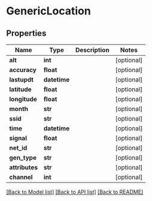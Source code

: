 # GenericLocation

## Properties
Name | Type | Description | Notes
------------ | ------------- | ------------- | -------------
**alt** | **int** |  | [optional] 
**accuracy** | **float** |  | [optional] 
**lastupdt** | **datetime** |  | [optional] 
**latitude** | **float** |  | [optional] 
**longitude** | **float** |  | [optional] 
**month** | **str** |  | [optional] 
**ssid** | **str** |  | [optional] 
**time** | **datetime** |  | [optional] 
**signal** | **float** |  | [optional] 
**net_id** | **str** |  | [optional] 
**gen_type** | **str** |  | [optional] 
**attributes** | **str** |  | [optional] 
**channel** | **int** |  | [optional] 

[[Back to Model list]](../README.md#documentation-for-models) [[Back to API list]](../README.md#documentation-for-api-endpoints) [[Back to README]](../README.md)


